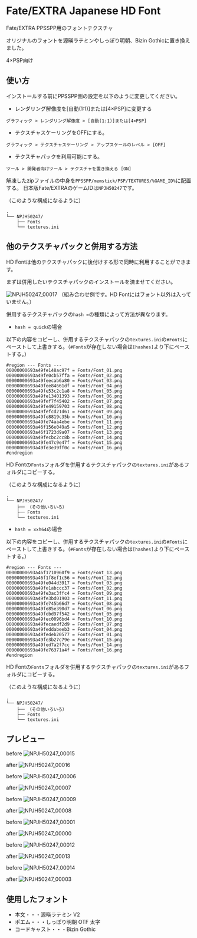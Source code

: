 # Fate/EXTRA Japanese HD Font
Fate/EXTRA PPSSPP用のフォントテクスチャ

オリジナルのフォントを源暎ラテミンやしっぽり明朝、Bizin Gothicに置き換えました。

4×PSP向け

## 使い方
インストールする前にPPSSPP側の設定を以下のように変更してください。

* レンダリング解像度を[自動(1:1)]または[4×PSP]に変更する

`グラフィック > レンダリング解像度 > [自動(1:1)]または[4×PSP]`

* テクスチャスケーリングをOFFにする。

`グラフィック > テクスチャスケーリング > アップスケールのレベル > [OFF]`

* テクスチャパックを利用可能にする。

`ツール > 開発者向けツール > テクスチャを置き換える [ON]`


解凍したzipファイルの中身を`PPSSPP/memstick/PSP/TEXTURES/%GAME_ID%`に配置する。
日本版Fate/EXTRAのゲームIDは`NPJH50247`です。

（このような構成になるように）

```
.
└── NPJH50247/
    ├── Fonts
    └── textures.ini
```

## 他のテクスチャパックと併用する方法
HD Fontは他のテクスチャパックに後付けする形で同時に利用することができます。

まずは併用したいテクスチャパックのインストールを済ませてください。

![NPJH50247_00017](https://github.com/user-attachments/assets/6663c42e-970e-4c20-a767-b9c132de3ab5)
（組み合わせ例です。HD Fontにはフォント以外は入っていません。）

併用するテクスチャパックの`hash =`の種類によって方法が異なります。

* `hash = quick`の場合

以下の内容をコピーし、併用するテクスチャパックの`textures.ini`の`#Fonts`にペーストして上書きする。（`#Fonts`が存在しない場合は`[hashes]`より下にペーストする。）
```
#region --- Fonts ---
00000000693a49fe148ac97f = Fonts/Font_01.png
00000000693a49fe0cb57ffa = Fonts/Font_02.png
00000000693a49feecab6a80 = Fonts/Font_03.png
00000000693a49fee84661df = Fonts/Font_04.png
00000000693a49fe53c2c1a8 = Fonts/Font_05.png
00000000693a49fe13401393 = Fonts/Font_06.png
00000000693a49fef7f45402 = Fonts/Font_07.png
00000000693a49fe49159703 = Fonts/Font_08.png
00000000693a49fefcd21d61 = Fonts/Font_09.png
00000000693a49fe8819c35b = Fonts/Font_10.png
00000000693a49fe74aa4ebe = Fonts/Font_11.png
00000000693a46f156e049a5 = Fonts/Font_12.png
00000000693a46f1723d9a07 = Fonts/Font_13.png
00000000693a49fecbc2cc8b = Fonts/Font_14.png
00000000693a49fe47c9e47f = Fonts/Font_15.png
00000000693a49fe3e39ff0c = Fonts/Font_16.png
#endregion
```

HD Fontの`Fonts`フォルダを併用するテクスチャパックの`textures.ini`があるフォルダにコピーする。

（このような構成になるように）


```
.
└── NPJH50247/
    ├── （その他いろいろ）
    ├── Fonts
    └── textures.ini
```

* `hash = xxh64`の場合

以下の内容をコピーし、併用するテクスチャパックの`textures.ini`の`#Fonts`にペーストして上書きする。（`#Fonts`が存在しない場合は`[hashes]`より下にペーストする。）
```
#region --- Fonts ---
00000000693a46f1710960f9 = Fonts/Font_13.png
00000000693a46f1f8ef1c56 = Fonts/Font_12.png
00000000693a49fe044d3917 = Fonts/Font_03.png
00000000693a49fe1abccc37 = Fonts/Font_02.png
00000000693a49fe3ac3ffc4 = Fonts/Font_09.png
00000000693a49fe3bd01903 = Fonts/Font_11.png
00000000693a49fe745b66d7 = Fonts/Font_08.png
00000000693a49fe85e390d7 = Fonts/Font_06.png
00000000693a49febd97f542 = Fonts/Font_05.png
00000000693a49fec0096bd4 = Fonts/Font_10.png
00000000693a49fecaedf2d9 = Fonts/Font_07.png
00000000693a49feddabeeb3 = Fonts/Font_04.png
00000000693a49fedeb20577 = Fonts/Font_01.png
00000000693a49fe3b27c79e = Fonts/Font_15.png
00000000693a49fed7a2f7cc = Fonts/Font_14.png
00000000693a49fe76371a4f = Fonts/Font_16.png
#endregion
```

HD Fontの`Fonts`フォルダを併用するテクスチャパックの`textures.ini`があるフォルダにコピーする。

（このような構成になるように）

```
.
└── NPJH50247/
    ├── （その他いろいろ）
    ├── Fonts
    └── textures.ini
```
## プレビュー

before
![NPJH50247_00015](https://github.com/user-attachments/assets/4c7fd03c-46e9-46eb-8de7-806f19cde569)

after
![NPJH50247_00016](https://github.com/user-attachments/assets/8e048b59-a725-45d9-8ff3-d036be5187ee)


before
![NPJH50247_00006](https://github.com/user-attachments/assets/c1bf3cd0-36ea-44ee-ab4f-f665389e99cd)

after
![NPJH50247_00007](https://github.com/user-attachments/assets/37e3643d-4249-4121-887e-f02e74e61410)


before
![NPJH50247_00009](https://github.com/user-attachments/assets/3fe6d3db-e43c-42c7-9470-a1e837f36739)

after
![NPJH50247_00008](https://github.com/user-attachments/assets/4cb6e56b-9f30-4ee5-a5cf-a400a67d14d2)


before
![NPJH50247_00001](https://github.com/user-attachments/assets/90c10a52-f1e2-4e0e-a222-9997a4d6b281)

after
![NPJH50247_00000](https://github.com/user-attachments/assets/b2b89bdb-5a01-4eac-8d29-5b2bdd9ba7a5)


before
![NPJH50247_00012](https://github.com/user-attachments/assets/c1f3833e-4bf6-46ea-923a-3e5ff71f6ff2)

after
![NPJH50247_00013](https://github.com/user-attachments/assets/55ee9bae-3694-42d2-85d9-61f9eb7dcf84)

before
![NPJH50247_00014](https://github.com/user-attachments/assets/0e31fc6d-0a69-4ac0-846b-ed8c6695faf8)

after
![NPJH50247_00003](https://github.com/user-attachments/assets/542cdb97-38c9-4fee-894a-d997d10d1e06)


## 使用したフォント
* 本文・・・源暎ラテミン V2
* ポエム・・・しっぽり明朝 OTF 太字
* コードキャスト・・・Bizin Gothic
